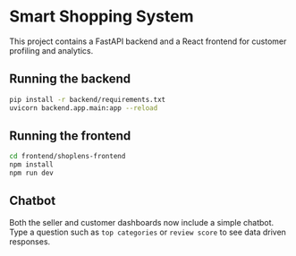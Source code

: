 
# Smart Shopping System

This project contains a FastAPI backend and a React frontend for customer profiling and analytics.

## Running the backend

```bash
pip install -r backend/requirements.txt
uvicorn backend.app.main:app --reload
```

## Running the frontend

```bash
cd frontend/shoplens-frontend
npm install
npm run dev
```

## Chatbot

Both the seller and customer dashboards now include a simple chatbot. Type a question such as `top categories` or `review score` to see data driven responses.

